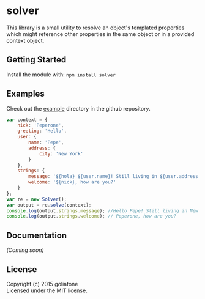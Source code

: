 # solver

This library is a small utility to resolve an object's templated properties which might reference other properties in the same object or in a provided context object.

## Getting Started

Install the module with: `npm install solver`

## Examples
Check out the [example][examples] directory in the github repository.

```js
var context = {
    nick: 'Peperone',
    greeting: 'Hello',
    user: {
        name: 'Pepe',
        address: {
            city: 'New York'
        }
    },
    strings: {
        message: '${hola} ${user.name}! Still living in ${user.address.city}?',
        welcome: '${nick}, how are you?'
    }
};
var re = new Solver();
var output = re.solve(context);
console.log(output.strings.message); //Hello Pepe! Still living in New York?
console.log(output.strings.welcome); // Peperone, how are you?
```

## Documentation
_(Coming soon)_

## License
Copyright (c) 2015 goliatone  
Licensed under the MIT license.

[examples]:https://github.com/goliatone/gsolver/tree/master/example
